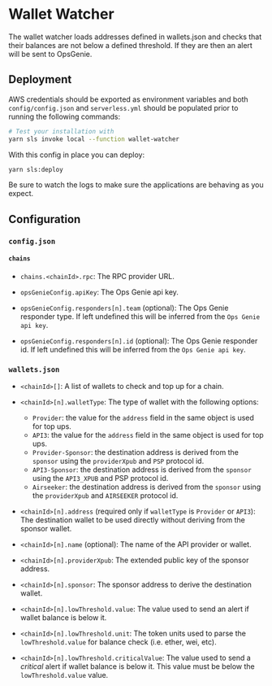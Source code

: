 # Wallet Watcher

The wallet watcher loads addresses defined in wallets.json and checks that their balances are not below a defined
threshold. If they are then an alert will be sent to OpsGenie.

## Deployment

AWS credentials should be exported as environment variables and both `config/config.json` and `serverless.yml` should be
populated prior to running the following commands:

```bash
# Test your installation with
yarn sls invoke local --function wallet-watcher
```

With this config in place you can deploy:

```bash
yarn sls:deploy
```

Be sure to watch the logs to make sure the applications are behaving as you expect.

## Configuration

### `config.json`

#### `chains`

- `chains.<chainId>.rpc`: The RPC provider URL.

- `opsGenieConfig.apiKey`: The Ops Genie api key.
- `opsGenieConfig.responders[n].team` (optional): The Ops Genie responder type. If left undefined this will be inferred
  from the `Ops Genie api key`.
- `opsGenieConfig.responders[n].id` (optional): The Ops Genie responder id. If left undefined this will be inferred from
  the `Ops Genie api key`.

### `wallets.json`

- `<chainId>[]`: A list of wallets to check and top up for a chain.

- `<chainId>[n].walletType`: The type of wallet with the following options:
  - `Provider`: the value for the `address` field in the same object is used for top ups.
  - `API3`: the value for the `address` field in the same object is used for top ups.
  - `Provider-Sponsor`: the destination address is derived from the `sponsor` using the `providerXpub` and `PSP`
    protocol id.
  - `API3-Sponsor`: the destination address is derived from the `sponsor` using the `API3_XPUB` and PSP protocol id.
  - `Airseeker`: the destination address is derived from the `sponsor` using the `providerXpub` and `AIRSEEKER` protocol
    id.
- `<chainId>[n].address` (required only if `walletType` is `Provider` or `API3`): The destination wallet to be used
  directly without deriving from the sponsor wallet.
- `<chainId>[n].name` (optional): The name of the API provider or wallet.
- `<chainId>[n].providerXpub`: The extended public key of the sponsor address.
- `<chainId>[n].sponsor`: The sponsor address to derive the destination wallet.
- `<chainId>[n].lowThreshold.value`: The value used to send an alert if wallet balance is below it.
- `<chainId>[n].lowThreshold.unit`: The token units used to parse the `lowThreshold.value` for balance check (i.e.
  ether, wei, etc).
- `<chainId>[n].lowThreshold.criticalValue`: The value used to send a _critical_ alert if wallet balance is below it.
  This value must be below the `lowThreshold.value` value.
